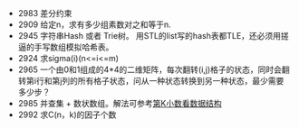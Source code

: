 
* 2983 差分约束
* 2909 给定n，求有多少组素数对之和等于n.
* 2945 字符串Hash 或者 Trie树。 用STL的list写的hash表都TLE，还必须用搓逼的手写数组模拟哈希表。
* 2924 求sigma(i)(n<=i<=m)
* 2965 一个由0和1组成的4*4的二维矩阵，每次翻转(i,j)格子的状态，同时会翻转第i行和第j列的所有格子状态，问从一种状态转换到另一种状态，最少需要多少步？
* 2985 并查集 + 数状数组。解法可参考[第K小数看数据结构](http://openinx.github.io/2014/03/02/the-k-the-number-in-algorithm/)
* 2992 求C(n，k)的因子个数
